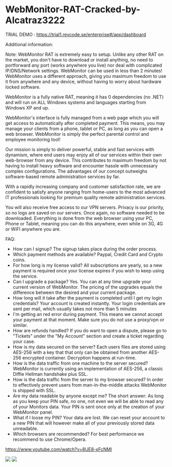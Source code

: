 # WebMonitor-RAT-Cracked-by-Alcatraz3222

TRIAL DEMO : https://trial1.revcode.se/enterprise#/app/dashboard

Additional information:

Note: WebMonitor RAT is extremely easy to setup. Unlike any other RAT on the market, you don't have to download or install anything, no need to portforward any port (works anywhere you live) nor deal with complicated IP/DNS/Network settings. WebMonitor can be used in less than 2 minutes!
WebMonitor uses a different approach, giving you maximum freedom to use it from anywhere and any device, without having to worry about hardware locked software.

WebMonitor is a fully native RAT, meaning it has 0 dependencies (no .NET) and will run on ALL Windows systems and languages starting from Windows XP and up.

WebMonitor's interface is fully managed from a web page which you will get access to automatically after completed payment.
This means, you may manage your clients from a phone, tablet or PC, as long as you can open a web browser. 
WebMonitor is simply the perfect parental control and employee monitoring tool!

Our mission is simply to deliver powerful, stable and fast services with dynamism, where end users may enjoy all of our services within their own web-browser from any device.
This contributes to maximum freedom by not having to install heavy software and encounter hassle with unnecessary complex configurations.
The advantages of our concept outweighs software-based remote administration services by far.

With a rapidly increasing company and customer satisfaction rate, we are confident to satisfy anyone ranging from home-users to the most advanced IT professionals looking for premium quality remote administration services.

You will also receive free access to our VPN servers. Privacy is our priority, so no logs are saved on our servers.
Once again, no software needed to be downloaded. Everything is done from the web browser using your PC, Phone or Tablet, meaning you can do this anywhere, even while on 3G, 4G or WiFI anywhere you are.

FAQ:
- How can I signup?
  The signup takes place during the order process. 
- Which payment methods are available?
  Paypal, Credit Card and Crypto coins.
- For how long is my license valid?
  All subscriptions are yearly, so a new payment is required once your license expires if you wish to keep using the service.
- Can I upgrade a package?
  Yes. You can at any time upgrade your current version of WebMonitor. The pricing of the upgrades equals the difference between the desired and your current package. 
- How long will it take after the payment is completed until I get my login credentials?
  Your account is created instantly. Your login credentials are sent per mail, which usually takes not more than 5 minutes
- I'm getting an red error during payment.
  This means we cannot accept your payment at that moment. Make sure you do not use a proxy/vpn or similar.
- How are refunds handled?
  If you do want to open a dispute, please go to "Tickets" under the "My Account" section and create a ticket regarding your case.
- How is my data secured on the server?
  Each users files are stored using AES-256 with a key that that only can be obtained from another AES-256 encrypted container. Decryption happens at run-time.
- How is the data traffic from one machine to the server secured?
  WebMonitor is currently using an implementation of AES-256, a classic Diffie Hellman handshake plus SSL.
- How is the data traffic from the server to my browser secured?
  In order to effectively prevent users from man-in-the-middle attacks WebMonitor is shipped with SSL.
- Are my data readable by anyone except me?
  The short answer: As long as you keep your PIN safe, no one, not even we will be able to read any of your Monitors data. Your PIN is sent once only at the creation of your WebMonitor panel.
- What if I loose my PIN?
  Your data are lost. We can reset your account to a new PIN that will however make all of your previously stored data unreadable. 
- Which browsers are recommended?
  For best performance we recommend to use Chrome/Opera.

https://www.youtube.com/watch?v=8UE8-xFcNMI

<img src="https://i.imgur.com/R96UrcU.gif"/>
<img src="https://i.imgur.com/9lgLV2R.gif"/>
